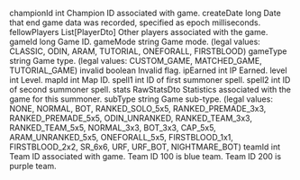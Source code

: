 championId  int Champion ID associated with game.
createDate  long    Date that end game data was recorded, specified as epoch milliseconds.
fellowPlayers   List[PlayerDto] Other players associated with the game.
gameId  long    Game ID.
gameMode    string  Game mode. (legal values: CLASSIC, ODIN, ARAM, TUTORIAL, ONEFORALL, FIRSTBLOOD)
gameType    string  Game type. (legal values: CUSTOM_GAME, MATCHED_GAME, TUTORIAL_GAME)
invalid boolean Invalid flag.
ipEarned    int IP Earned.
level   int Level.
mapId   int Map ID.
spell1  int ID of first summoner spell.
spell2  int ID of second summoner spell.
stats   RawStatsDto Statistics associated with the game for this summoner.
subType string  Game sub-type. (legal values: NONE, NORMAL, BOT, RANKED_SOLO_5x5, RANKED_PREMADE_3x3, RANKED_PREMADE_5x5, ODIN_UNRANKED, RANKED_TEAM_3x3, RANKED_TEAM_5x5, NORMAL_3x3, BOT_3x3, CAP_5x5, ARAM_UNRANKED_5x5, ONEFORALL_5x5, FIRSTBLOOD_1x1, FIRSTBLOOD_2x2, SR_6x6, URF, URF_BOT, NIGHTMARE_BOT)
teamId  int Team ID associated with game. Team ID 100 is blue team. Team ID 200 is purple team.
